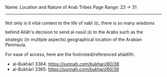 Name: Location and Nature of Arab Tribes
Page Range: 23 -> 31

---

Not only is it vital context to the life of nabī ﷺ, there is so many wisdoms behind
Allāh's decision to send al-rasūl ﷺ to the Arabs such as the strategic (in multiple
aspects) geographical location of the Arabian Peninsula.

For ease of access, here are the footnoted/referenced aḥādīth:
- al-Bukhārī 3364: https://sunnah.com/bukhari/60/38
- al-Bukhārī 3365: https://sunnah.com/bukhari/60/39
